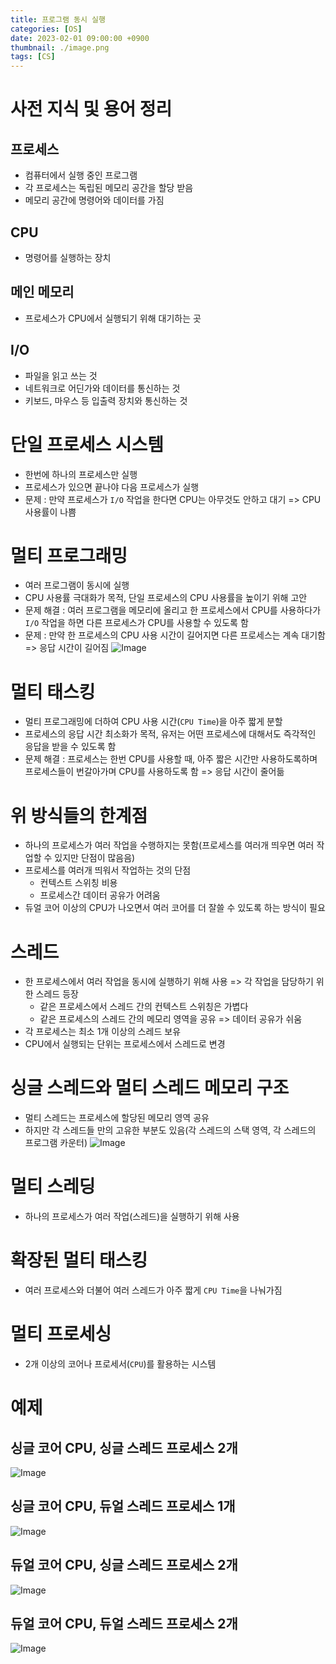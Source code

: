 ```yaml
---
title: 프로그램 동시 실행
categories: [OS]
date: 2023-02-01 09:00:00 +0900
thumbnail: ./image.png
tags: [CS]
---
```


# 사전 지식 및 용어 정리

## 프로세스
- 컴퓨터에서 실행 중인 프로그램
- 각 프로세스는 독립된 메모리 공간을 할당 받음
- 메모리 공간에 명령어와 데이터를 가짐

## CPU
- 명령어를 실행하는 장치

## 메인 메모리
- 프로세스가 CPU에서 실행되기 위해 대기하는 곳

## I/O
- 파일을 읽고 쓰는 것
- 네트워크로 어딘가와 데이터를 통신하는 것
- 키보드, 마우스 등 입출력 장치와 통신하는 것

# 단일 프로세스 시스템
- 한번에 하나의 프로세스만 실행
- 프로세스가 있으면 끝나야 다음 프로세스가 실행  
- 문제 : 만약 프로세스가 `I/O` 작업을 한다면 CPU는 아무것도 안하고 대기 => CPU 사용률이 나쁨  

# 멀티 프로그래밍
- 여러 프로그램이 동시에 실행
- CPU 사용률 극대화가 목적, 단일 프로세스의 CPU 사용률을 높이기 위해 고안
- 문제 해결 : 여러 프로그램을 메모리에 올리고 한 프로세스에서 CPU를 사용하다가 `I/O` 작업을 하면 다른 프로세스가 CPU를 사용할 수 있도록 함  
- 문제 : 만약 한 프로세스의 CPU 사용 시간이 길어지면 다른 프로세스는 계속 대기함 => 응답 시간이 길어짐
![Image](https://github.com/user-attachments/assets/c1ddba11-7a92-4a1d-bf47-f576c40b8e03)

# 멀티 태스킹
- 멀티 프로그래밍에 더하여 CPU 사용 시간(`CPU Time`)을 아주 짧게 분할
- 프로세스의 응답 시간 최소화가 목적, 유저는 어떤 프로세스에 대해서도 즉각적인 응답을 받을 수 있도록 함
- 문제 해결 : 프로세스는 한번 CPU를 사용할 때, 아주 짧은 시간만 사용하도록하며 프로세스들이 번갈아가며 CPU를 사용하도록 함 => 응답 시간이 줄어듦

# 위 방식들의 한계점
- 하나의 프로세스가 여러 작업을 수행하지는 못함(프로세스를 여러개 띄우면 여러 작업할 수 있지만 단점이 많음음)
- 프로세스를 여러개 띄워서 작업하는 것의 단점
  - 컨텍스트 스위칭 비용
  - 프로세스간 데이터 공유가 어려움
- 듀얼 코어 이상의 CPU가 나오면서 여러 코어를 더 잘쓸 수 있도록 하는 방식이 필요

# 스레드
- 한 프로세스에서 여러 작업을 동시에 실행하기 위해 사용 => 각 작업을 담당하기 위한 스레드 등장
  - 같은 프로세스에서 스레드 간의 컨텍스트 스위칭은 가볍다
  - 같은 프로세스의 스레드 간의 메모리 영역을 공유 => 데이터 공유가 쉬움
- 각 프로세스는 최소 1개 이상의 스레드 보유
- CPU에서 실행되는 단위는 프로세스에서 스레드로 변경

# 싱글 스레드와 멀티 스레드 메모리 구조
- 멀티 스레드는 프로세스에 할당된 메모리 영역 공유
- 하지만 각 스레드들 만의 고유한 부분도 있음(각 스레드의 스택 영역, 각 스레드의 프로그램 카운터)
![Image](https://github.com/user-attachments/assets/62590ee9-c62b-4863-a4cc-2c4dd6adf2d5)

# 멀티 스레딩
- 하나의 프로세스가 여러 작업(스레드)을 실행하기 위해 사용

# 확장된 멀티 태스킹
- 여러 프로세스와 더불어 여러 스레드가 아주 짧게 `CPU Time`을 나눠가짐

# 멀티 프로세싱
- 2개 이상의 코어나 프로세서(`CPU`)를 활용하는 시스템

# 예제
## 싱글 코어 CPU, 싱글 스레드 프로세스 2개
![Image](https://github.com/user-attachments/assets/9afc1546-8cb3-472e-a0c8-97ff5fce8d26)

## 싱글 코어 CPU, 듀얼 스레드 프로세스 1개
![Image](https://github.com/user-attachments/assets/f6f3bb7b-40ac-4a20-9e16-673373a13b5c)

## 듀얼 코어 CPU, 싱글 스레드 프로세스 2개
![Image](https://github.com/user-attachments/assets/ac334a9d-4bfb-4fb5-b77a-a892175cc472)

## 듀얼 코어 CPU, 듀얼 스레드 프로세스 2개
![Image](https://github.com/user-attachments/assets/7fa3167d-f114-4d1d-9e9d-70ce0b7b1d44)
